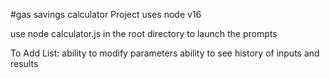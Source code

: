#gas savings calculator
Project uses node v16

use node calculator.js in the root directory to launch the prompts

To Add List:
ability to modify parameters
ability to see history of inputs and results